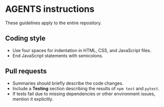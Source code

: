 # AGENTS instructions

These guidelines apply to the entire repository.

## Coding style
- Use four spaces for indentation in HTML, CSS, and JavaScript files.
- End JavaScript statements with semicolons.

## Pull requests
- Summaries should briefly describe the code changes.
- Include a **Testing** section describing the results of `npm test` and `pytest`.
- If tests fail due to missing dependencies or other environment issues, mention it explicitly.

